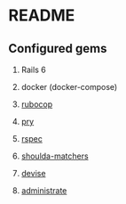 # README

## Configured gems

1. Rails 6

1. docker (docker-compose)

1. [rubocop](https://github.com/rubocop-hq/rubocop-rails)

1. [pry](https://github.com/pry/pry)

1. [rspec](https://github.com/rspec/rspec-rails)

1. [shoulda-matchers](https://github.com/thoughtbot/shoulda-matchers)

1. [devise](https://github.com/heartcombo/devise)

1. [administrate](https://github.com/thoughtbot/administrate)
